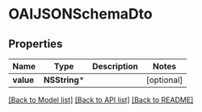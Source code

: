 # OAIJSONSchemaDto

## Properties
Name | Type | Description | Notes
------------ | ------------- | ------------- | -------------
**value** | **NSString*** |  | [optional] 

[[Back to Model list]](../README#documentation-for-models) [[Back to API list]](../README#documentation-for-api-endpoints) [[Back to README]](../README)


